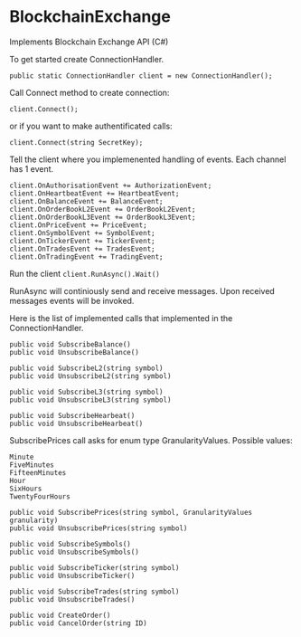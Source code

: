 # BlockchainExchange
Implements Blockchain Exchange API (C#)


To get started create ConnectionHandler.

`public static ConnectionHandler client = new ConnectionHandler();`

Call Connect method to create connection:

```client.Connect();```

 or if you want to make authentificated calls:

```client.Connect(string SecretKey);```

Tell the client where you implemenented handling of events. Each channel has 1 event.

```
client.OnAuthorisationEvent += AuthorizationEvent;
client.OnHeartbeatEvent += HeartbeatEvent;
client.OnBalanceEvent += BalanceEvent;
client.OnOrderBookL2Event += OrderBookL2Event;
client.OnOrderBookL3Event += OrderBookL3Event;
client.OnPriceEvent += PriceEvent;
client.OnSymbolEvent += SymbolEvent;
client.OnTickerEvent += TickerEvent;
client.OnTradesEvent += TradesEvent;
client.OnTradingEvent += TradingEvent;
```

Run the client
```client.RunAsync().Wait()```

RunAsync will continiously send and receive messages. Upon received messages events will be invoked.

Here is the list of implemented calls that implemented in the ConnectionHandler.
```
public void SubscribeBalance()
public void UnsubscribeBalance()

public void SubscribeL2(string symbol)
public void UnsubscribeL2(string symbol)

public void SubscribeL3(string symbol)
public void UnsubscribeL3(string symbol)

public void SubscribeHearbeat()
public void UnsubscribeHearbeat()
```

SubscribePrices call asks for enum type GranularityValues. Possible values:

```
Minute
FiveMinutes
FifteenMinutes
Hour
SixHours
TwentyFourHours
```

```
public void SubscribePrices(string symbol, GranularityValues granularity)
public void UnsubscribePrices(string symbol)

public void SubscribeSymbols()
public void UnsubscribeSymbols()

public void SubscribeTicker(string symbol)
public void UnsubscribeTicker()

public void SubscribeTrades(string symbol)
public void UnsubscribeTrades()

public void CreateOrder()
public void CancelOrder(string ID)
```
